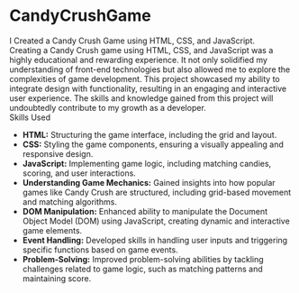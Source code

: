# CandyCrushGame
I Created a Candy Crush Game using HTML, CSS, and JavaScript.
<br>Creating a Candy Crush game using HTML, CSS, and JavaScript was a highly educational and rewarding experience. It not only solidified my understanding of front-end technologies but also allowed me to explore the complexities of game development. This project showcased my ability to integrate design with functionality, resulting in an engaging and interactive user experience. The skills and knowledge gained from this project will undoubtedly contribute to my growth as a developer.
<br>
Skills Used
- **HTML:** Structuring the game interface, including the grid and layout.
- **CSS:** Styling the game components, ensuring a visually appealing and responsive design.
- **JavaScript:** Implementing game logic, including matching candies, scoring, and user interactions.
- **Understanding Game Mechanics:** Gained insights into how popular games like Candy Crush are structured, including grid-based movement and matching algorithms.
- **DOM Manipulation:** Enhanced ability to manipulate the Document Object Model (DOM) using JavaScript, creating dynamic and interactive game elements.
- **Event Handling:** Developed skills in handling user inputs and triggering specific functions based on game events.
- **Problem-Solving:** Improved problem-solving abilities by tackling challenges related to game logic, such as matching patterns and maintaining score.



